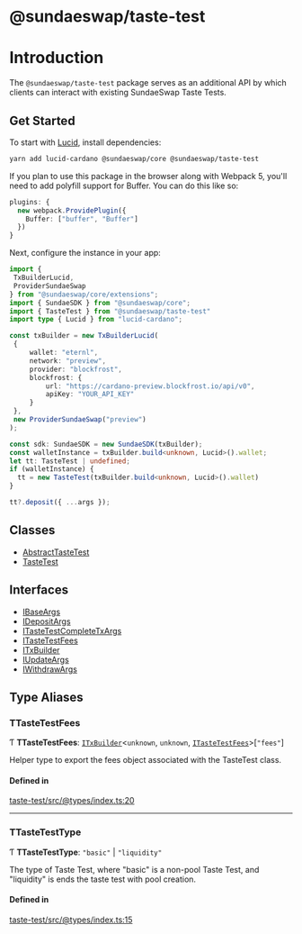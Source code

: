 # @sundaeswap/taste-test

# Introduction
The `@sundaeswap/taste-test` package serves as an additional API by which clients can interact with existing SundaeSwap Taste Tests.

## Get Started
To start with [Lucid](https://www.npmjs.com/package/lucid-cardano), install dependencies:

```sh
yarn add lucid-cardano @sundaeswap/core @sundaeswap/taste-test
```

If you plan to use this package in the browser along with Webpack 5, you'll need to add
polyfill support for Buffer. You can do this like so:

```ts
plugins: {
  new webpack.ProvidePlugin({
    Buffer: ["buffer", "Buffer"]
  })
}
```

Next, configure the instance in your app:

```ts
import {
 TxBuilderLucid,
 ProviderSundaeSwap
} from "@sundaeswap/core/extensions";
import { SundaeSDK } from "@sundaeswap/core";
import { TasteTest } from "@sundaeswap/taste-test"
import type { Lucid } from "lucid-cardano";

const txBuilder = new TxBuilderLucid(
 {
     wallet: "eternl",
     network: "preview",        
     provider: "blockfrost",
     blockfrost: {
         url: "https://cardano-preview.blockfrost.io/api/v0",
         apiKey: "YOUR_API_KEY"
     }
 },
 new ProviderSundaeSwap("preview")
);

const sdk: SundaeSDK = new SundaeSDK(txBuilder);
const walletInstance = txBuilder.build<unknown, Lucid>().wallet;
let tt: TasteTest | undefined;
if (walletInstance) {
  tt = new TasteTest(txBuilder.build<unknown, Lucid>().wallet)
}

tt?.deposit({ ...args });
```

## Classes

- [AbstractTasteTest](classes/AbstractTasteTest.md)
- [TasteTest](classes/TasteTest.md)

## Interfaces

- [IBaseArgs](interfaces/IBaseArgs.md)
- [IDepositArgs](interfaces/IDepositArgs.md)
- [ITasteTestCompleteTxArgs](interfaces/ITasteTestCompleteTxArgs.md)
- [ITasteTestFees](interfaces/ITasteTestFees.md)
- [ITxBuilder](interfaces/ITxBuilder.md)
- [IUpdateArgs](interfaces/IUpdateArgs.md)
- [IWithdrawArgs](interfaces/IWithdrawArgs.md)

## Type Aliases

### TTasteTestFees

Ƭ **TTasteTestFees**: [`ITxBuilder`](interfaces/ITxBuilder.md)<`unknown`, `unknown`, [`ITasteTestFees`](interfaces/ITasteTestFees.md)\>[``"fees"``]

Helper type to export the fees object associated with the TasteTest class.

#### Defined in

[taste-test/src/@types/index.ts:20](https://github.com/SundaeSwap-finance/sundae-sdk/blob/main/packages/taste-test/src/@types/index.ts#L20)

___

### TTasteTestType

Ƭ **TTasteTestType**: ``"basic"`` \| ``"liquidity"``

The type of Taste Test, where "basic" is a non-pool Taste Test, and "liquidity"
is ends the taste test with pool creation.

#### Defined in

[taste-test/src/@types/index.ts:15](https://github.com/SundaeSwap-finance/sundae-sdk/blob/main/packages/taste-test/src/@types/index.ts#L15)
